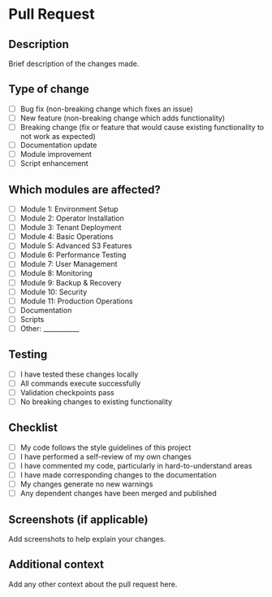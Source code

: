 # Pull Request

## Description
Brief description of the changes made.

## Type of change
- [ ] Bug fix (non-breaking change which fixes an issue)
- [ ] New feature (non-breaking change which adds functionality)
- [ ] Breaking change (fix or feature that would cause existing functionality to not work as expected)
- [ ] Documentation update
- [ ] Module improvement
- [ ] Script enhancement

## Which modules are affected?
- [ ] Module 1: Environment Setup
- [ ] Module 2: Operator Installation
- [ ] Module 3: Tenant Deployment
- [ ] Module 4: Basic Operations
- [ ] Module 5: Advanced S3 Features
- [ ] Module 6: Performance Testing
- [ ] Module 7: User Management
- [ ] Module 8: Monitoring
- [ ] Module 9: Backup & Recovery
- [ ] Module 10: Security
- [ ] Module 11: Production Operations
- [ ] Documentation
- [ ] Scripts
- [ ] Other: ___________

## Testing
- [ ] I have tested these changes locally
- [ ] All commands execute successfully
- [ ] Validation checkpoints pass
- [ ] No breaking changes to existing functionality

## Checklist
- [ ] My code follows the style guidelines of this project
- [ ] I have performed a self-review of my own changes
- [ ] I have commented my code, particularly in hard-to-understand areas
- [ ] I have made corresponding changes to the documentation
- [ ] My changes generate no new warnings
- [ ] Any dependent changes have been merged and published

## Screenshots (if applicable)
Add screenshots to help explain your changes.

## Additional context
Add any other context about the pull request here.

